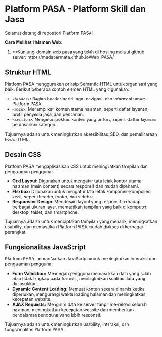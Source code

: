 # Platform PASA - Platform Skill dan Jasa

Selamat datang di repositori Platform PASA! 

**Cara Melihat Halaman Web:**

1. **Kunjungi domain web pasa yang telah di hosting melalui github server:
https://madapermata.github.io/Web_PASA/

## Struktur HTML

Platform PASA menggunakan prinsip Semantic HTML untuk organisasi yang baik. Berikut beberapa contoh elemen HTML yang digunakan:

- `<header>`: Bagian header berisi logo, navigasi, dan informasi umum Platform PASA.
- `<main>`: Menampilkan konten utama halaman, seperti daftar layanan, profil penyedia jasa, dan pencarian.
- `<section>`: Mengelompokkan konten yang terkait, seperti daftar layanan berdasarkan kategori.

Tujuannya adalah untuk meningkatkan aksesibilitas, SEO, dan pemeliharaan kode HTML.

## Desain CSS

Platform PASA mengaplikasikan CSS untuk meningkatkan tampilan dan pengalaman pengguna:

- **Grid Layout:** Digunakan untuk mengatur tata letak konten utama halaman (main content) secara responsif dan mudah dipahami.
- **Flexbox:** Digunakan untuk mengatur tata letak komponen-komponen kecil, seperti header, footer, dan sidebar.
- **Responsive Design:**  Mendesain layout yang responsif terhadap berbagai ukuran layar,  memastikan tampilan yang baik di komputer desktop, tablet, dan smartphone.

Tujuannya adalah untuk  menciptakan tampilan yang menarik, meningkatkan usability, dan memastikan Platform PASA mudah diakses di berbagai perangkat.

## Fungsionalitas JavaScript

Platform PASA memanfaatkan JavaScript untuk meningkatkan interaksi dan pengalaman pengguna:

- **Form Validation:**  Mencegah pengguna memasukkan data yang salah atau tidak lengkap pada formulir,  meningkatkan kualitas data yang dimasukkan.
- **Dynamic Content Loading:**  Memuat konten secara dinamis ketika diperlukan,  mengurangi waktu loading halaman dan meningkatkan kecepatan website.
- **AJAX Requests:**  Mengirim data ke server tanpa me-reload seluruh halaman,  meningkatkan kecepatan website dan memberikan pengalaman pengguna yang lebih responsif.

Tujuannya adalah untuk meningkatkan usability, interaksi, dan fungsionalitas Platform PASA.
